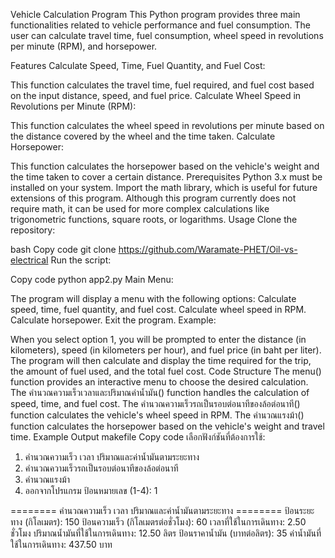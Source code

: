 Vehicle Calculation Program
This Python program provides three main functionalities related to vehicle performance and fuel consumption. The user can calculate travel time, fuel consumption, wheel speed in revolutions per minute (RPM), and horsepower.

Features
Calculate Speed, Time, Fuel Quantity, and Fuel Cost:

This function calculates the travel time, fuel required, and fuel cost based on the input distance, speed, and fuel price.
Calculate Wheel Speed in Revolutions per Minute (RPM):

This function calculates the wheel speed in revolutions per minute based on the distance covered by the wheel and the time taken.
Calculate Horsepower:

This function calculates the horsepower based on the vehicle's weight and the time taken to cover a certain distance.
Prerequisites
Python 3.x must be installed on your system.
Import the math library, which is useful for future extensions of this program. Although this program currently does not require math, it can be used for more complex calculations like trigonometric functions, square roots, or logarithms.
Usage
Clone the repository:

bash
Copy code
git clone https://github.com/Waramate-PHET/Oil-vs-electrical
Run the script:

Copy code
python app2.py
Main Menu:

The program will display a menu with the following options:
Calculate speed, time, fuel quantity, and fuel cost.
Calculate wheel speed in RPM.
Calculate horsepower.
Exit the program.
Example:

When you select option 1, you will be prompted to enter the distance (in kilometers), speed (in kilometers per hour), and fuel price (in baht per liter). The program will then calculate and display the time required for the trip, the amount of fuel used, and the total fuel cost.
Code Structure
The menu() function provides an interactive menu to choose the desired calculation.
The คำนวณความเร็วเวลาและปริมาณค่าน้ำมัน() function handles the calculation of speed, time, and fuel cost.
The คำนวณความเร็วรถเป็นรอบต่อนาทีของล้อต่อนาที() function calculates the vehicle's wheel speed in RPM.
The คำนวณแรงม้า() function calculates the horsepower based on the vehicle's weight and travel time.
Example Output
makefile
Copy code
เลือกฟังก์ชันที่ต้องการใช้:
1. คำนวณความเร็ว เวลา ปริมาณและค่าน้ำมันตามระยะทาง
2. คำนวณความเร็วรถเป็นรอบต่อนาทีของล้อต่อนาที
3. คำนวณแรงม้า
4. ออกจากโปรแกรม
ป้อนหมายเลข (1-4): 1

======== คำนวณความเร็ว เวลา ปริมาณและค่าน้ำมันตามระยะทาง ========
ป้อนระยะทาง (กิโลเมตร): 150
ป้อนความเร็ว (กิโลเมตรต่อชั่วโมง): 60
เวลาที่ใช้ในการเดินทาง: 2.50 ชั่วโมง
ปริมาณน้ำมันที่ใช้ในการเดินทาง: 12.50 ลิตร
ป้อนราคาน้ำมัน (บาทต่อลิตร): 35
ค่าน้ำมันที่ใช้ในการเดินทาง: 437.50 บาท